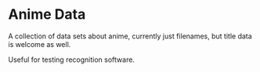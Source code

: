 # Anime Data

A collection of data sets about anime, currently just filenames, but title data is welcome as well.

Useful for testing recognition software.

